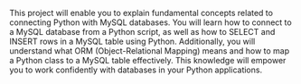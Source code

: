 This project will enable you to explain fundamental concepts related to connecting Python with MySQL databases. You will learn how to connect to a MySQL database from a Python script, as well as how to SELECT and INSERT rows in a MySQL table using Python. Additionally, you will understand what ORM (Object-Relational Mapping) means and how to map a Python class to a MySQL table effectively. This knowledge will empower you to work confidently with databases in your Python applications.
